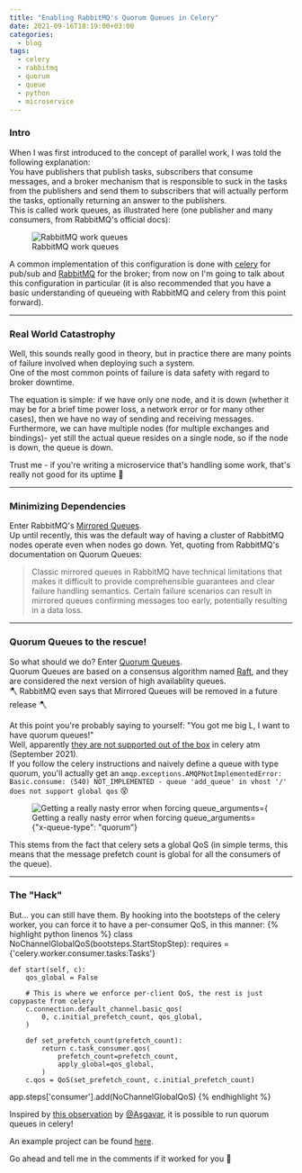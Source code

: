 ```yaml
---
title: "Enabling RabbitMQ's Quorum Queues in Celery"
date: 2021-09-16T18:19:00+03:00
categories:
  - blog
tags:
  - celery
  - rabbitmq
  - quorum
  - queue
  - python
  - microservice
---
```


### Intro
When I was first introduced to the concept of parallel work, I was told the following explanation:  
You have publishers that publish tasks, subscribers that consume messages, and a broker mechanism that is responsible to suck in the tasks from the publishers and send them to subscribers that will actually perform the tasks, optionally returning an answer to the publishers.  
This is called work queues, as illustrated here (one publisher and many consumers, from RabbitMQ's official docs):  

<figure class="align-left">
  <img src="{{ site.url }}{{ site.baseurl }}/assets/images/2021-09-15-enabling-rabbitmq-quorum-queues-in-celery/rabbitmq-work-queue.png" alt="RabbitMQ work queues">
  <figcaption>RabbitMQ work queues</figcaption>
</figure> 

A common implementation of this configuration is done with [celery][celery] for pub/sub and [RabbitMQ][rabbitmq] for the broker; from now on I'm going to talk about this configuration in particular
(it is also recommended that you have a basic understanding of queueing with RabbitMQ and celery from this point forward).

---

### Real World Catastrophy
Well, this sounds really good in theory, but in practice there are many points of failure involved when deploying such a system.  
One of the most common points of failure is data safety with regard to broker downtime.  

The equation is simple: if we have only one node, and it is down (whether it may be for a brief time power loss, a network error or for many other cases), then we have no way of sending and receiving messages.  
Furthermore, we can have multiple nodes (for multiple exchanges and bindings)- yet still the actual queue resides on a single node, so if the node is down, the queue is down.  

Trust me - if you're writing a microservice that's handling some work, that's really not good for its uptime 🥺

---

### Minimizing Dependencies
Enter RabbitMQ's [Mirrored Queues][rabbitmq-mirrored-queues].  
Up until recently, this was the default way of having a cluster of RabbitMQ nodes operate even when nodes go down. Yet, quoting from RabbitMQ's documentation on Quorum Queues:
> Classic mirrored queues in RabbitMQ have technical limitations that makes it difficult to provide comprehensible guarantees and clear failure handling semantics. Certain failure scenarios can result in mirrored queues confirming messages too early, potentially resulting in a data loss.

---

### Quorum Queues to the rescue!
So what should we do? Enter [Quorum Queues][rabbitmq-quorum-queues].  
Quorum Queues are based on a consensus algorithm named [Raft][raft], and they are considered the next version of high availablity queues.  
🪓 RabbitMQ even says that Mirrored Queues will be removed in a future release 🪓

At this point you're probably saying to yourself: "You got me big L, I want to have quorum queues!"  
Well, apparently [they are not supported out of the box][celery-quorum-ticket] in celery atm (September 2021).  
If you follow the celery instructions and naively define a queue with type quorum, you'll actually get an `amqp.exceptions.AMQPNotImplementedError: Basic.consume: (540) NOT_IMPLEMENTED - queue 'add_queue' in vhost '/' does not support global qos` 😵


<figure class="align-left">
  <img src="{{ site.url }}{{ site.baseurl }}/assets/images/2021-09-15-enabling-rabbitmq-quorum-queues-in-celery/celery-global-qos-error.png" alt="Getting a really nasty error when forcing queue_arguments={"x-queue-type": "quorum"}">
  <figcaption>Getting a really nasty error when forcing queue_arguments={"x-queue-type": "quorum"}</figcaption>
</figure> 

This stems from the fact that celery sets a global QoS (in simple terms, this means that the message prefetch count is global for all the consumers of the queue).

---

### The "Hack"
But... you can still have them.
By hooking into the bootsteps of the celery worker, you can force it to have a per-consumer QoS, in this manner: 
{% highlight python linenos %}
class NoChannelGlobalQoS(bootsteps.StartStopStep):
    requires = {'celery.worker.consumer.tasks:Tasks'}

    def start(self, c):
        qos_global = False

        # This is where we enforce per-client QoS, the rest is just copypaste from celery
        c.connection.default_channel.basic_qos(
            0, c.initial_prefetch_count, qos_global,
        )

        def set_prefetch_count(prefetch_count):
            return c.task_consumer.qos(
                prefetch_count=prefetch_count,
                apply_global=qos_global,
            )
        c.qos = QoS(set_prefetch_count, c.initial_prefetch_count)


app.steps['consumer'].add(NoChannelGlobalQoS)
{% endhighlight %}

Inspired by [this observation][asgavar-comment] by [@Asgavar][asgavar], it is possible to run quorum queues in celery!

An example project can be found [here][quorum-queues-with-celery].

Go ahead and tell me in the comments if it worked for you 🤠

[celery]: https://docs.celeryproject.org/en/stable/
[rabbitmq]: https://pypi.org/project/cryptography/
[rabbitmq-mirrored-queues]: https://www.rabbitmq.com/ha.html
[rabbitmq-quorum-queues]: https://www.rabbitmq.com/quorum-queues.html
[raft]: https://raft.github.io/
[celery-quorum-ticket]: https://github.com/celery/celery/issues/6067
[asgavar]: https://github.com/Asgavar
[asgavar-comment]: https://github.com/celery/celery/issues/6067#issuecomment-724001426
[quorum-queues-with-celery]: https://github.com/liorp/quorum_queues_with_celery